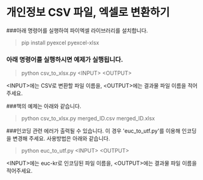 # 개인정보 CSV 파일, 엑셀로 변환하기

###아래 명령어를 실행하여 파이엑셀 라이브러리를 설치합니다.

> pip install pyexcel pyexcel-xlsx

### 아래 명령어를 실행하시면 예제가 실행됩니다.

> python  csv_to_xlsx.py  <INPUT\>   <OUTPUT\>

<INPUT\>에는 CSV로 변환할 파일 이름을, <OUTPUT\>에는 결과물 파일 이름을 적어주세요.


###책의 예제는 아래와 같습니다.

>python csv_to_xlsx.py merged_ID.csv merged_ID.xlsx 



###인코딩 관련 에러가 출력될 수 있습니다. 이 경우 'euc_to_utf.py'를 이용해 인코딩을 변경해 주세요. 사용방법은 아래와 같습니다.

>python euc_to_utf.py <INPUT\>   <OUTPUT\>

<INPUT\>에는 euc-kr로 인코딩된 파일 이름을, <OUTPUT\>에는 결과물 파일 이름을 적어주세요.
